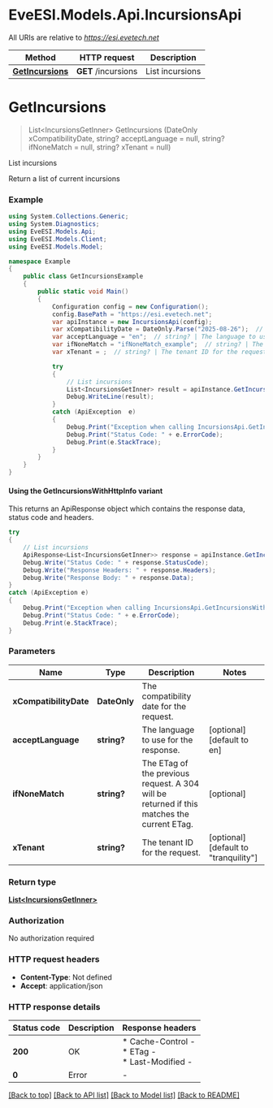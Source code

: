 # EveESI.Models.Api.IncursionsApi

All URIs are relative to *https://esi.evetech.net*

| Method | HTTP request | Description |
|--------|--------------|-------------|
| [**GetIncursions**](IncursionsApi.md#getincursions) | **GET** /incursions | List incursions |

<a id="getincursions"></a>
# **GetIncursions**
> List&lt;IncursionsGetInner&gt; GetIncursions (DateOnly xCompatibilityDate, string? acceptLanguage = null, string? ifNoneMatch = null, string? xTenant = null)

List incursions

Return a list of current incursions

### Example
```csharp
using System.Collections.Generic;
using System.Diagnostics;
using EveESI.Models.Api;
using EveESI.Models.Client;
using EveESI.Models.Model;

namespace Example
{
    public class GetIncursionsExample
    {
        public static void Main()
        {
            Configuration config = new Configuration();
            config.BasePath = "https://esi.evetech.net";
            var apiInstance = new IncursionsApi(config);
            var xCompatibilityDate = DateOnly.Parse("2025-08-26");  // DateOnly | The compatibility date for the request.
            var acceptLanguage = "en";  // string? | The language to use for the response. (optional)  (default to en)
            var ifNoneMatch = "ifNoneMatch_example";  // string? | The ETag of the previous request. A 304 will be returned if this matches the current ETag. (optional) 
            var xTenant = ;  // string? | The tenant ID for the request. (optional)  (default to "tranquility")

            try
            {
                // List incursions
                List<IncursionsGetInner> result = apiInstance.GetIncursions(xCompatibilityDate, acceptLanguage, ifNoneMatch, xTenant);
                Debug.WriteLine(result);
            }
            catch (ApiException  e)
            {
                Debug.Print("Exception when calling IncursionsApi.GetIncursions: " + e.Message);
                Debug.Print("Status Code: " + e.ErrorCode);
                Debug.Print(e.StackTrace);
            }
        }
    }
}
```

#### Using the GetIncursionsWithHttpInfo variant
This returns an ApiResponse object which contains the response data, status code and headers.

```csharp
try
{
    // List incursions
    ApiResponse<List<IncursionsGetInner>> response = apiInstance.GetIncursionsWithHttpInfo(xCompatibilityDate, acceptLanguage, ifNoneMatch, xTenant);
    Debug.Write("Status Code: " + response.StatusCode);
    Debug.Write("Response Headers: " + response.Headers);
    Debug.Write("Response Body: " + response.Data);
}
catch (ApiException e)
{
    Debug.Print("Exception when calling IncursionsApi.GetIncursionsWithHttpInfo: " + e.Message);
    Debug.Print("Status Code: " + e.ErrorCode);
    Debug.Print(e.StackTrace);
}
```

### Parameters

| Name | Type | Description | Notes |
|------|------|-------------|-------|
| **xCompatibilityDate** | **DateOnly** | The compatibility date for the request. |  |
| **acceptLanguage** | **string?** | The language to use for the response. | [optional] [default to en] |
| **ifNoneMatch** | **string?** | The ETag of the previous request. A 304 will be returned if this matches the current ETag. | [optional]  |
| **xTenant** | **string?** | The tenant ID for the request. | [optional] [default to &quot;tranquility&quot;] |

### Return type

[**List&lt;IncursionsGetInner&gt;**](IncursionsGetInner.md)

### Authorization

No authorization required

### HTTP request headers

 - **Content-Type**: Not defined
 - **Accept**: application/json


### HTTP response details
| Status code | Description | Response headers |
|-------------|-------------|------------------|
| **200** | OK |  * Cache-Control -  <br>  * ETag -  <br>  * Last-Modified -  <br>  |
| **0** | Error |  -  |

[[Back to top]](#) [[Back to API list]](../README.md#documentation-for-api-endpoints) [[Back to Model list]](../README.md#documentation-for-models) [[Back to README]](../README.md)

